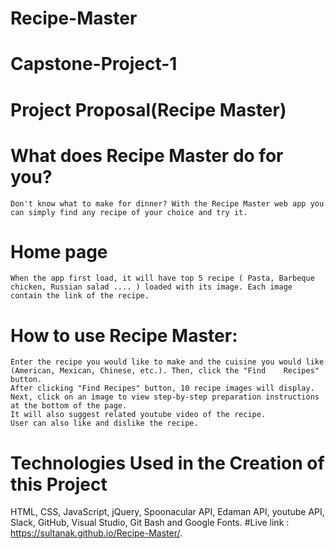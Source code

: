 # Recipe-Master
# Capstone-Project-1

# Project Proposal(Recipe Master)

# What does Recipe Master do for you?
    Don't know what to make for dinner? With the Recipe Master web app you can simply find any recipe of your choice and try it.
# Home page
    When the app first load, it will have top 5 recipe ( Pasta, Barbeque chicken, Russian salad .... ) loaded with its image. Each image contain the link of the recipe.
# How to use Recipe Master:
    Enter the recipe you would like to make and the cuisine you would like (American, Mexican, Chinese, etc.). Then, click the "Find    Recipes" button.
    After clicking "Find Recipes" button, 10 recipe images will display.
    Next, click on an image to view step-by-step preparation instructions at the bottom of the page.
    It will also suggest related youtube video of the recipe.
    User can also like and dislike the recipe.
    
# Technologies Used in the Creation of this Project

HTML,
CSS,
JavaScript,
jQuery,
Spoonacular API,
Edaman API,
youtube API,
Slack,
GitHub,
Visual Studio, 
Git Bash and
Google Fonts.
#Live link :
 https://sultanak.github.io/Recipe-Master/.
